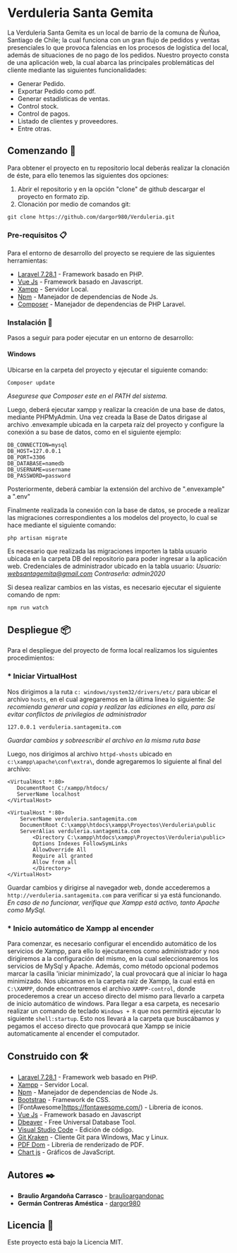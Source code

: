 # Verduleria Santa Gemita

La Verduleria Santa Gemita es un local de barrio de la comuna de Ñuñoa, Santiago de Chile; la cual funciona con un gran flujo de pedidos y ventas presenciales lo que provoca falencias en los procesos de logística del local, además de situaciones de no pago de los pedidos. 
Nuestro proyecto consta de una aplicación web, la cual abarca las principales problemáticas del cliente mediante las siguientes funcionalidades:
* Generar Pedido.
* Exportar Pedido como pdf.
* Generar estadísticas de ventas.
* Control stock.
* Control de pagos.
* Listado de clientes y proveedores.
* Entre otras.

## Comenzando 🚀

Para obtener el proyecto en tu repositorio local deberás realizar la clonación de éste, para ello tenemos las siguientes dos opciones:

1) Abrir el repositorio y en la opción "clone" de github descargar el proyecto en formato zip.
2) Clonación por medio de comandos git:
```
git clone https://github.com/dargor980/Verduleria.git
```


### Pre-requisitos 📋

Para el entorno de desarrollo del proyecto se requiere de las siguientes herramientas:

* [Laravel 7.28.1](https://laravel.com/docs/8.x) - Framework basado en PHP.
* [Vue Js](https://vuejs.org/v2/guide/) - Framework basado en Javascript.
* [Xampp](https://www.apachefriends.org/es/download.html) - Servidor Local.
* [Npm](https://www.npmjs.com/get-npm) - Manejador de dependencias de Node Js.
* [Composer](https://rometools.github.io/rome/) - Manejador de dependencias de PHP Laravel.

### Instalación 🔧

Pasos a seguir para poder ejecutar en un entorno de desarrollo:

#### Windows
Ubicarse en la carpeta del proyecto y ejecutar el siguiente comando:
```
Composer update
```
_Asegurese que Composer este en el PATH del sistema._

Luego, deberá ejecutar xampp y realizar la creación de una base de datos, mediante PHPMyAdmin.
Una vez creada la Base de Datos dirigase al archivo .envexample ubicada en la carpeta raíz del proyecto y configure la conexión a su base de datos, como en el siguiente ejemplo:
```
DB_CONNECTION=mysql
DB_HOST=127.0.0.1
DB_PORT=3306
DB_DATABASE=namedb
DB_USERNAME=username
DB_PASSWORD=password
```
Posteriormente, deberá cambiar la extensión del archivo de ".envexample" a ".env"

Finalmente realizada la conexión con la base de datos, se procede a realizar las migraciones correspondientes a los modelos del proyecto, lo cual se hace mediante el siguiente comando:
```
php artisan migrate
```
Es necesario que realizada las migraciones importen la tabla usuario ubicada en la carpeta DB del repositorio para poder ingresar a la aplicación web.
Credenciales de administrador ubicado en la tabla usuario:
_Usuario: websantagemita@gmail.com
Contraseña: admin2020_

Si desea realizar cambios en las vistas, es necesario ejecutar el siguiente comando de npm:
```
npm run watch
```

## Despliegue 📦
Para el despliegue del proyecto de forma local realizamos los siguientes procedimientos:

### * Iniciar VirtualHost
Nos dirigimos a la ruta ```c: windows/system32/drivers/etc/``` para ubicar el archivo ```hosts```, en el cual agregaremos en la última linea lo siguiente:
_Se recomienda generar una copia y realizar las ediciones en ella, para así evitar conflictos de privilegios de administrador_
```
127.0.0.1 verduleria.santagemita.com
```
_Guardar cambios y sobreescribir el archivo en la misma ruta base_

Luego, nos dirigimos al archivo ```httpd-vhosts``` ubicado en ```c:\xampp\apache\conf\extra\```, donde agregaremos lo siguiente al final del archivo:
```
<VirtualHost *:80>
   DocumentRoot C:/xampp/htdocs/
   ServerName localhost
</VirtualHost>

<VirtualHost *:80>
	ServerName verduleria.santagemita.com
	DocumentRoot C:\xampp\htdocs\xampp\Proyectos\Verduleria\public
	ServerAlias verduleria.santagemita.com
    	<Directory C:\xampp\htdocs\xampp\Proyectos\Verduleria\public>
    	Options Indexes FollowSymLinks
    	AllowOverride All
    	Require all granted
    	Allow from all
    	</Directory>
</VirtualHost>
```
Guardar cambios y dirigirse al navegador web, donde accederemos a ```http://verduleria.santagemita.com``` para verificar si ya está funcionando.
_En caso de no funcionar, verifique que Xampp está activo, tanto Apache como MySql._

### * Inicio automático de Xampp al encender
Para comenzar, es necesario configurar el encendido automático de los servicios de Xampp, para ello lo ejecutaremos como administrador y nos dirigiremos a la configuración del mismo, en la cual seleccionaremos los servicios de MySql y Apache. Además, como método opcional podemos marcar la casilla 'iniciar minimizado', la cual provocará que al iniciar lo haga minimizado.
Nos ubicamos en la carpeta raíz de Xampp, la cual está en ```C:\XAMPP```, donde encontraremos el archivo ```XAMPP-control```, donde procederemos a crear un acceso directo del mismo para llevarlo a carpeta de inicio automático de windows.
Para llegar a esa carpeta, es necesario realizar un comando de teclado ```Windows + R``` que nos permitirá ejecutar lo siguiente ```shell:startup```. Esto nos llevará a la carpeta que buscábamos y pegamos el acceso directo que provocará que Xampp se inicie automaticamente al encender el computador.

## Construido con 🛠️

* [Laravel 7.28.1](https://laravel.com/docs/8.x) - Framework web basado en PHP.
* [Xampp](https://www.apachefriends.org/es/download.html) - Servidor Local.
* [Npm](https://www.npmjs.com/get-npm) - Manejador de dependencias de Node Js.
* [Bootstrap](https://getbootstrap.com/docs/4.5/getting-started/download/) - Framework de CSS.
* [FontAwesome]https://fontawesome.com/) - Libreria de iconos.
* [Vue Js](https://vuejs.org/v2/guide/) - Framework basado en Javascript
* [Dbeaver](https://dbeaver.io/download/) - Free Universal Database Tool.
* [Visual Studio Code](https://code.visualstudio.com/) - Edición de código.
* [Git Kraken](https://www.gitkraken.com/) - Cliente Git para Windows, Mac y Linux.
* [PDF Dom](https://github.com/barryvdh/laravel-dompdf) - Libreria de renderizado de PDF.
* [Chart js](https://www.chartjs.org/) - Gráficos de JavaScript.

## Autores ✒️

* **Braulio Argandoña Carrasco** - [braulioargandonac](https://github.com/braulioargandonac)
* **Germán Contreras Améstica** - [dargor980](https://github.com/dargor980) 

## Licencia 📄

Este proyecto está bajo la Licencia MIT.
